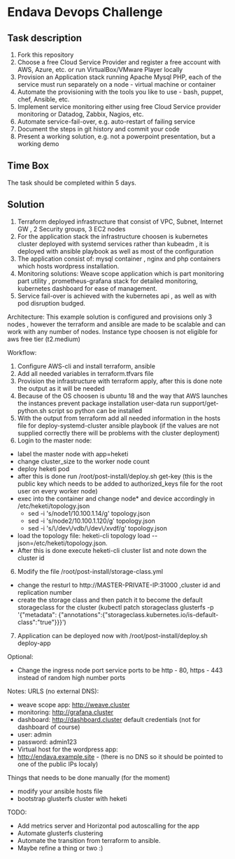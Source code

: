 # Endava Devops Challenge

## Task description
1) Fork this repository
2) Choose a free Cloud Service Provider and register a free account with AWS, Azure, etc. or run VirtualBox/VMware Player locally
3) Provision an Application stack running Apache Mysql PHP, each of the service must run separately on a node - virtual machine or container 
4) Automate the provisioning with the tools you like to use - bash, puppet, chef, Ansible, etc.
5) Implement service monitoring either using free Cloud Service provider monitoring or Datadog, Zabbix, Nagios, etc.
6) Automate service-fail-over, e.g. auto-restart of failing service
7) Document the steps in git history and commit your code
8) Present a working solution, e.g. not a powerpoint presentation, but a working demo

## Time Box 
The task should be completed within 5 days. 


## Solution
1) Terraform deployed infrastructure that consist of VPC, Subnet, Internet GW , 2 Security groups, 3 EC2 nodes
2) For the application stack the infrastructure choosen is kubernetes cluster deployed with systemd services rather than kubeadm , it is deployed with ansible playbook as well as most of the configuration
3) The application consist of: mysql container , nginx and php containers which hosts wordpress installation.
4) Monitoring solutions: Weave scope application which is part monitoring part utility , prometheus-grafana stack for detailed monitoring, kubernetes dashboard for ease of management.
5) Service fail-over is achieved with the kubernetes api , as well as with pod disruption budged.

Architecture:
This example solution is configured and provisions only 3 nodes , however the terraform and ansible are made to be scalable and can work with any number of nodes.
Instance type choosen is not eligible for aws free tier (t2.medium)

Workflow:
1. Configure AWS-cli and install terraform, ansible
2. Add all needed variables in terraform.tfvars file
3. Provision the infrastructure with terraform apply, after this is done note the output as it will be needed
4. Because of the OS choosen is ubuntu 18 and the way that AWS launches the instances prevent package installation user-data run support/get-python.sh script so python can be installed
4. With the output from terraform add all needed information in the hosts file for deploy-systemd-cluster ansible playbook (if the values are not supplied correctly there will be problems with the cluster deployment)
5. Login to the master node: 
  - label the master node with app=heketi 
  - change cluster_size to the worker node count
  - deploy heketi pod
  - after this is done run /root/post-install/deploy.sh get-key (this is the public key which needs to be added to authorized_keys file for the root user on every worker node)
  - exec into the container and change node* and device accordingly in /etc/heketi/topology.json
    - sed -i 's/node1/10.100.1.14/g' topology.json
    - sed -i 's/node2/10.100.1.120/g' topology.json
    - sed -i 's/\\/dev\\/vdb/\\/dev\\/xvdf/g' topology.json
  - load the topology file: heketi-cli topology load --json=/etc/heketi/topology.json.
  - After this is done execute heketi-cli cluster list and note down the cluster id
6. Modify the file /root/post-install/storage-class.yml 
- change the resturl to http://MASTER-PRIVATE-IP:31000 ,cluster id and replication number 
- create the storage class and then patch it to become the default storageclass for the cluster
(kubectl patch storageclass glusterfs -p '{"metadata": {"annotations":{"storageclass.kubernetes.io/is-default-class":"true"}}}')
7. Application can be deployed now with /root/post-install/deploy.sh deploy-app

Optional:
- Change the ingress node port service ports to be http - 80, https - 443 instead of random high number ports


Notes:
URLS (no external DNS): 
- weave scope app: http://weave.cluster
- monitoring: http://grafana.cluster
- dashboard: http://dashboard.cluster
default credentials (not for dashboard of course)
- user: admin
- password: admin123
- Virtual host for the wordpress app: 
- http://endava.example.site  - (there is no DNS so it should be pointed to one of the public IPs localy)

Things that needs to be done manually (for the moment)
- modify your ansible hosts file
- bootstrap glusterfs cluster with heketi

TODO:
- Add metrics server and Horizontal pod autoscalling for the app
- Automate glusterfs clustering
- Automate the transition from terraform to ansible.
- Maybe refine a thing or two :)
